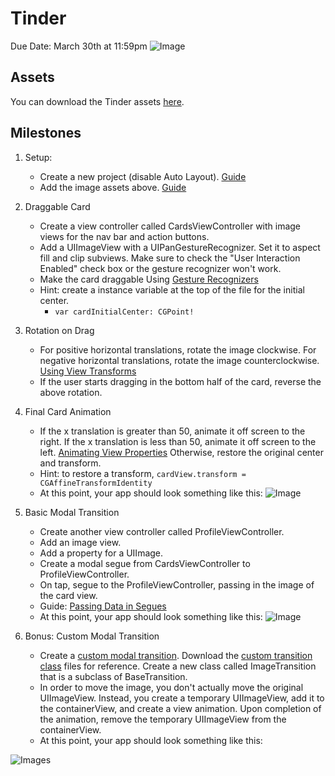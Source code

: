 # Tinder
Due Date: March 30th at 11:59pm
![Image](http://i.imgur.com/cwbdkVe.gif)
## Assets
You can download the Tinder assets [here](https://www.dropbox.com/s/0nkv0ncokixd1hr/Tinder%20Assets.zip?dl=0).

## Milestones

1. Setup:
    - Create a new project (disable Auto Layout). [Guide](https://courses.codepath.com/courses/ios_university/pages/new_project)
    - Add the image assets above. [Guide](https://github.com/codepath/ios_guides/wiki/Adding-Image-Assets)
2. Draggable Card
    - Create a view controller called CardsViewController with image views for the nav bar and action buttons.
    - Add a UIImageView with a UIPanGestureRecognizer. Set it to aspect fill and clip subviews. Make sure to check the "User Interaction Enabled" check box or the gesture recognizer won't work.
    - Make the card draggable Using [Gesture Recognizers](https://github.com/codepath/ios_guides/wiki/Using-Gesture-Recognizers)
    - Hint: create a instance variable at the top of the file for the initial center.
        - `var cardInitialCenter: CGPoint!`
3. Rotation on Drag
    - For positive horizontal translations, rotate the image clockwise. For negative horizontal translations, rotate the image counterclockwise. [Using View Transforms](https://github.com/codepath/ios_guides/wiki/Using-View-Transforms)
    - If the user starts dragging in the bottom half of the card, reverse the above rotation.
4. Final Card Animation
    - If the x translation is greater than 50, animate it off screen to the right. If the x translation is less than 50, animate it off screen to the left. [Animating View Properties](https://github.com/codepath/ios_guides/wiki/Animating-View-Properties)
Otherwise, restore the original center and transform.
    - Hint: to restore a transform, `cardView.transform = CGAffineTransformIdentity`
    - At this point, your app should look something like this:
![Image](http://i.imgur.com/TTUgiVX.gif)
5. Basic Modal Transition
    - Create another view controller called ProfileViewController.
    - Add an image view.
    - Add a property for a UIImage.
    - Create a modal segue from CardsViewController to ProfileViewController.
    - On tap, segue to the ProfileViewController, passing in the image of the card view.
    - Guide: [Passing Data in Segues](https://courses.codepath.com/courses/ios_university/pages/using_modal_transitions#heading-passing-data)
    - At this point, your app should look something like this:
![Image](http://i.imgur.com/ISGBX50.gif)

6. Bonus: Custom Modal Transition
    - Create a [custom modal transition](http://guides.codepath.com/ios/Creating-a-Custom-Modal-Transition). Download the [custom transition class](https://www.dropbox.com/s/9shewnjl09kzett/Transition%20Files.zip?dl=0) files for reference. Create a new class called ImageTransition that is a subclass of BaseTransition.
    - In order to move the image, you don't actually move the original UIImageView. Instead, you create a temporary UIImageView, add it to the containerView, and create a view animation. Upon completion of the animation, remove the temporary UIImageView from the containerView.
    - At this point, your app should look something like this:

![Images](http://i.imgur.com/6cc8HOs.gif)
